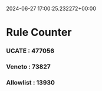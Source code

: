 2024-06-27 17:00:25.232272+00:00
# Rule Counter 
 ### UCATE : 477056

 ### Veneto : 73827

 ### Allowlist : 13930